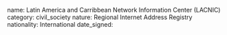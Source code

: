 name: Latin America and Carribbean Network Information Center (LACNIC)
category: civil_society
nature:  Regional Internet Address Registry
nationality: International
date_signed:
    
